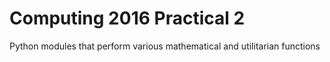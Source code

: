 # Computing 2016 Practical 2

Python modules that perform various mathematical and utilitarian functions

